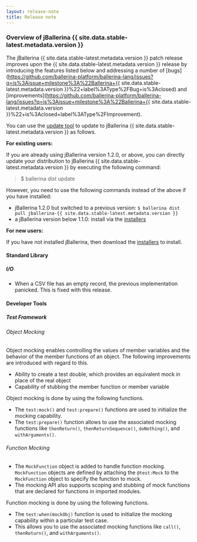 ```yaml
---
layout: release-note
title: Release note
---
```

### Overview of jBallerina {{ site.data.stable-latest.metadata.version }}
The jBallerina {{ site.data.stable-latest.metadata.version }} patch release improves upon the {{ site.data.stable-latest.metadata.version }} release by introducing the features listed below and addressing a number of [bugs](https://github.com/ballerina-platform/ballerina-lang/issues?q=is%3Aissue+milestone%3A%22Ballerina+{{ site.data.stable-latest.metadata.version }}%22+label%3AType%2FBug+is%3Aclosed) and [improvements](https://github.com/ballerina-platform/ballerina-lang/issues?q=is%3Aissue+milestone%3A%22Ballerina+{{ site.data.stable-latest.metadata.version }}%22+is%3Aclosed+label%3AType%2FImprovement).

You can use the [update tool](/learn/keeping-ballerina-up-to-date/) to update to jBallerina {{ site.data.stable-latest.metadata.version }} as follows.

**For existing users:**

If you are already using jBallerina version 1.2.0, or above, you can directly update your distribution to jBallerina {{ site.data.stable-latest.metadata.version }} by executing the following command:

> $ ballerina dist update

However, you need to use the following commands instead of the above if you have installed:

- jBallerina 1.2.0 but switched to a previous version: `$ ballerina dist pull jballerina-{{ site.data.stable-latest.metadata.version }}`
- a jBallerina version below 1.1.0: install via the [installers](https://ballerina.io/downloads/)

**For new users:**

If you have not installed jBallerina, then download the [installers](https://ballerina.io/downloads/) to install.

#### Standard Library

##### I/O

- When a CSV file has an empty record, the previous implementation panicked. This is fixed with this release.

#### Developer Tools

##### Test Framework

###### Object Mocking

Object mocking enables controlling the values of member variables and the behavior of the member functions of an object. The following improvements are introduced with regard to this.

- Ability to create a test double, which provides an equivalent mock in place of the real object
- Capability of stubbing the member function or member variable

Object mocking is done by using the following functions.

- The `test:mock()` and `test:prepare()` functions are used to initialize the mocking capability.
- The `test:prepare()` function allows to use the associated mocking functions like `thenReturn()`, `thenReturnSequence()`, `doNothing()`, and `withArguments()`.

###### Function Mocking

- The `MockFunction` object is added to handle function mocking. `MockFunction` objects are defined by attaching the `@test:Mock` to the `MockFunction` object to specify the function to mock.
- The mocking API also supports scoping and stubbing of mock functions that are declared for functions in imported modules.

Function mocking is done by using the following functions.

- The `test:when(mockObj)` function is used to initialize the mocking capability within a particular test case.
- This allows you to use the associated mocking functions like `call()`, `thenReturn()`, and `withArguments()`.
